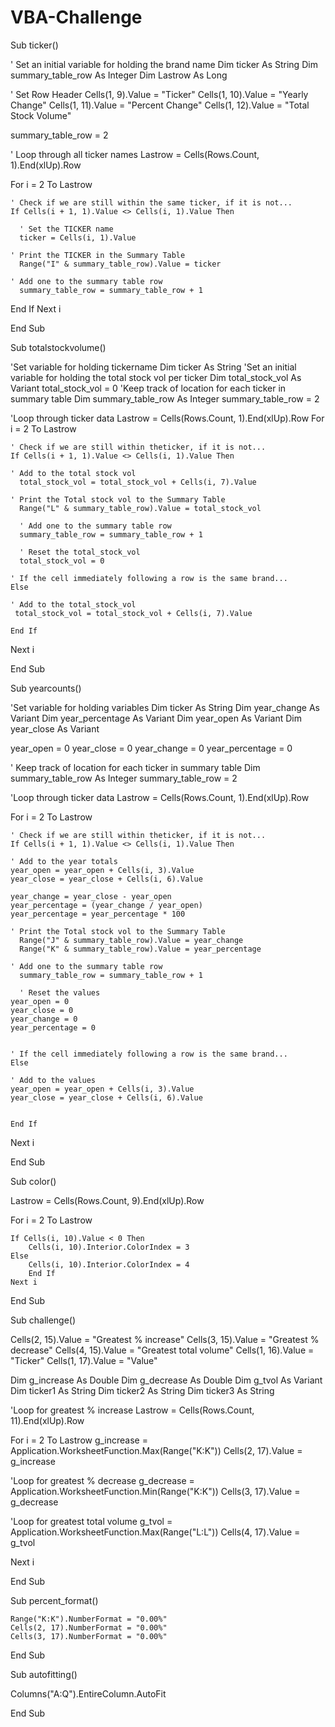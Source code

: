 # VBA-Challenge

Sub ticker()

' Set an initial variable for holding the brand name
  Dim ticker As String
  Dim summary_table_row As Integer
  Dim Lastrow As Long
  
' Set Row Header
  Cells(1, 9).Value = "Ticker"
  Cells(1, 10).Value = "Yearly Change"
  Cells(1, 11).Value = "Percent Change"
  Cells(1, 12).Value = "Total Stock Volume"
 
  summary_table_row = 2

  ' Loop through all ticker names
  Lastrow = Cells(Rows.Count, 1).End(xlUp).Row
  
  For i = 2 To Lastrow
  
    ' Check if we are still within the same ticker, if it is not...
    If Cells(i + 1, 1).Value <> Cells(i, 1).Value Then

      ' Set the TICKER name
      ticker = Cells(i, 1).Value
      
    ' Print the TICKER in the Summary Table
      Range("I" & summary_table_row).Value = ticker
      
    ' Add one to the summary table row
      summary_table_row = summary_table_row + 1

  End If
    Next i
    
End Sub

Sub totalstockvolume()

'Set variable for holding tickername
    Dim ticker As String
'Set an initial variable for holding the total stock vol per ticker
    Dim total_stock_vol As Variant
    total_stock_vol = 0
'Keep track of location for each ticker in summary table
    Dim summary_table_row As Integer
    summary_table_row = 2

'Loop through ticker data
  Lastrow = Cells(Rows.Count, 1).End(xlUp).Row
  For i = 2 To Lastrow
    
    ' Check if we are still within theticker, if it is not...
    If Cells(i + 1, 1).Value <> Cells(i, 1).Value Then
    
    ' Add to the total stock vol
      total_stock_vol = total_stock_vol + Cells(i, 7).Value
      
    ' Print the Total stock vol to the Summary Table
      Range("L" & summary_table_row).Value = total_stock_vol

      ' Add one to the summary table row
      summary_table_row = summary_table_row + 1
      
      ' Reset the total_stock_vol
      total_stock_vol = 0

    ' If the cell immediately following a row is the same brand...
    Else
    
    ' Add to the total_stock_vol
     total_stock_vol = total_stock_vol + Cells(i, 7).Value

    End If
  Next i
  
End Sub

Sub yearcounts()

'Set variable for holding variables
Dim ticker As String
Dim year_change As Variant
Dim year_percentage As Variant
Dim year_open As Variant
Dim year_close As Variant

year_open = 0
year_close = 0
year_change = 0
year_percentage = 0

' Keep track of location for each ticker in summary table
Dim summary_table_row As Integer
summary_table_row = 2

'Loop through ticker data
  Lastrow = Cells(Rows.Count, 1).End(xlUp).Row
  
  For i = 2 To Lastrow
  
    ' Check if we are still within theticker, if it is not...
    If Cells(i + 1, 1).Value <> Cells(i, 1).Value Then
    
    ' Add to the year totals
    year_open = year_open + Cells(i, 3).Value
    year_close = year_close + Cells(i, 6).Value
    
    year_change = year_close - year_open
    year_percentage = (year_change / year_open)
    year_percentage = year_percentage * 100

    ' Print the Total stock vol to the Summary Table
      Range("J" & summary_table_row).Value = year_change
      Range("K" & summary_table_row).Value = year_percentage
      
    ' Add one to the summary table row
      summary_table_row = summary_table_row + 1
      
      ' Reset the values
    year_open = 0
    year_close = 0
    year_change = 0
    year_percentage = 0
         

    ' If the cell immediately following a row is the same brand...
    Else
    
    ' Add to the values
    year_open = year_open + Cells(i, 3).Value
    year_close = year_close + Cells(i, 6).Value


    End If
  Next i
  
  
End Sub

Sub color()

  Lastrow = Cells(Rows.Count, 9).End(xlUp).Row
  
  For i = 2 To Lastrow
  
    If Cells(i, 10).Value < 0 Then
        Cells(i, 10).Interior.ColorIndex = 3
    Else
        Cells(i, 10).Interior.ColorIndex = 4
        End If
    Next i

End Sub

Sub challenge()


Cells(2, 15).Value = "Greatest % increase"
Cells(3, 15).Value = "Greatest % decrease"
Cells(4, 15).Value = "Greatest total volume"
Cells(1, 16).Value = "Ticker"
Cells(1, 17).Value = "Value"

Dim g_increase As Double
Dim g_decrease As Double
Dim g_tvol As Variant
Dim ticker1 As String
Dim ticker2 As String
Dim ticker3 As String



'Loop for greatest % increase
  Lastrow = Cells(Rows.Count, 11).End(xlUp).Row
  
  For i = 2 To Lastrow
  g_increase = Application.WorksheetFunction.Max(Range("K:K"))
  Cells(2, 17).Value = g_increase
  
'Loop for greatest % decrease
  g_decrease = Application.WorksheetFunction.Min(Range("K:K"))
  Cells(3, 17).Value = g_decrease


'Loop for greatest total volume
  g_tvol = Application.WorksheetFunction.Max(Range("L:L"))
  Cells(4, 17).Value = g_tvol

  
  Next i
  

End Sub


Sub percent_format()

    Range("K:K").NumberFormat = "0.00%"
    Cells(2, 17).NumberFormat = "0.00%"
    Cells(3, 17).NumberFormat = "0.00%"

End Sub

Sub autofitting()

Columns("A:Q").EntireColumn.AutoFit

End Sub
